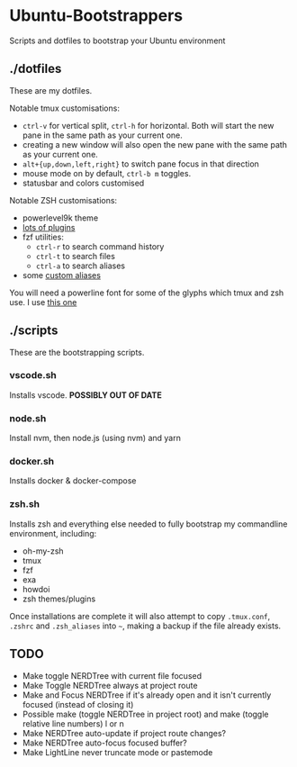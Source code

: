 # Ubuntu-Bootstrappers
Scripts and dotfiles to bootstrap your Ubuntu environment

## ./dotfiles
These are my dotfiles.

Notable tmux customisations:
- `ctrl-v` for vertical split, `ctrl-h` for horizontal. Both will start the new pane in the same path as your current one.
- creating a new window will also open the new pane with the same path as your current one.
- `alt+{up,down,left,right}` to switch pane focus in that direction
- mouse mode on by default, `ctrl-b m` toggles.
- statusbar and colors customised

Notable ZSH customisations:
- powerlevel9k theme
- [lots of plugins](https://github.com/Billy-/Ubuntu-Bootstrappers/blob/master/dotfiles/.zshrc#L34)
- fzf utilities:
  - `ctrl-r` to search command history
  - `ctrl-t` to search files
  - `ctrl-a` to search aliases
- some [custom aliases](https://github.com/Billy-/Ubuntu-Bootstrappers/blob/master/dotfiles/.zsh_aliases)

You will need a powerline font for some of the glyphs which tmux and zsh use. I use [this one](https://github.com/ryanoasis/nerd-fonts/blob/master/patched-fonts/RobotoMono/Regular/complete/Roboto%20Mono%20Nerd%20Font%20Complete.ttf)

## ./scripts
These are the bootstrapping scripts.

### vscode.sh
Installs vscode. **POSSIBLY OUT OF DATE**

### node.sh
Install nvm, then node.js (using nvm) and yarn

### docker.sh
Installs docker & docker-compose

### zsh.sh
Installs zsh and everything else needed to fully bootstrap my commandline environment, including:
- oh-my-zsh
- tmux
- fzf
- exa
- howdoi
- zsh themes/plugins

Once installations are complete it will also attempt to copy `.tmux.conf`, `.zshrc` and `.zsh_aliases` into `~`, making a backup if the file already exists.

## TODO

- Make <C-o> toggle NERDTree with current file focused
- Make <C-a> Toggle NERDTree always at project route
- Make <C-o> and <C-a> Focus NERDTree if it's already open and it isn't currently focused (instead of closing it)
- Possible make <C-a> (toggle NERDTree in project root) <C-n> and make <C-n> (toggle relative line numbers) <leader>l or <leader>n
- Make NERDTree auto-update if project route changes?
- Make NERDTree auto-focus focused buffer?
- Make LightLine never truncate mode or pastemode
